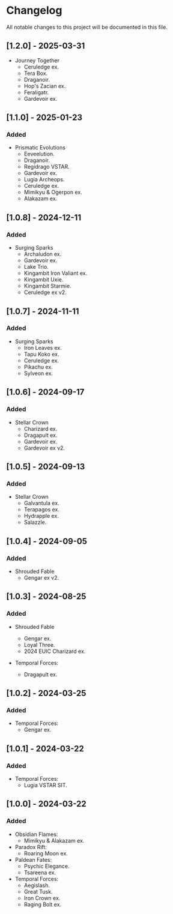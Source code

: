 # Changelog

All notable changes to this project will be documented in this file.

## [1.2.0] - 2025-03-31

- Journey Together
  - Ceruledge ex.
  - Tera Box.
  - Draganoir.
  - Hop's Zacian ex.
  - Feraligatr.
  - Gardevoir ex.

## [1.1.0] - 2025-01-23

### Added

- Prismatic Evolutions
  - Eeveelution.
  - Draganoir.
  - Regidrago VSTAR.
  - Gardevoir ex.
  - Lugia Archeops.
  - Ceruledge ex.
  - Mimikyu & Ogerpon ex.
  - Alakazam ex.

## [1.0.8] - 2024-12-11

### Added

- Surging Sparks
  - Archaludon ex.
  - Gardevoir ex.
  - Lake Trio.
  - Kingambit Iron Valiant ex.
  - Kingambit Uxie.
  - Kingambit Starmie.
  - Ceruledge ex v2.

## [1.0.7] - 2024-11-11

### Added

- Surging Sparks
  - Iron Leaves ex.
  - Tapu Koko ex.
  - Ceruledge ex.
  - Pikachu ex.
  - Sylveon ex.

## [1.0.6] - 2024-09-17

### Added

- Stellar Crown
  - Charizard ex.
  - Dragapult ex.
  - Gardevoir ex.
  - Gardevoir ex v2.

## [1.0.5] - 2024-09-13

### Added

- Stellar Crown
  - Galvantula ex.
  - Terapagos ex.
  - Hydrapple ex.
  - Salazzle.

## [1.0.4] - 2024-09-05

### Added

- Shrouded Fable
  - Gengar ex v2.

## [1.0.3] - 2024-08-25

### Added

- Shrouded Fable

  - Gengar ex.
  - Loyal Three.
  - 2024 EUIC Charizard ex.

- Temporal Forces:
  - Dragapult ex.

## [1.0.2] - 2024-03-25

### Added

- Temporal Forces:
  - Gengar ex.

## [1.0.1] - 2024-03-22

### Added

- Temporal Forces:
  - Lugia VSTAR SIT.

## [1.0.0] - 2024-03-22

### Added

- Obsidian Flames:
  - Mimikyu & Alakazam ex.
- Paradox Rift:
  - Roaring Moon ex.
- Paldean Fates:
  - Psychic Elegance.
  - Tsareena ex.
- Temporal Forces:
  - Aegislash.
  - Great Tusk.
  - Iron Crown ex.
  - Raging Bolt ex.
